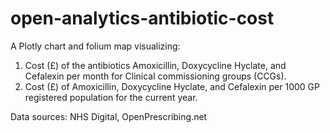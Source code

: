 # open-analytics-antibiotic-cost

A Plotly chart and folium map visualizing:

1. Cost (£) of the antibiotics Amoxicillin, Doxycycline Hyclate, and Cefalexin per month for Clinical commissioning groups (CCGs).
2. Cost (£) of Amoxicillin, Doxycycline Hyclate, and Cefalexin per 1000 GP registered population for the current year. 

Data sources: NHS Digital, OpenPrescribing.net

